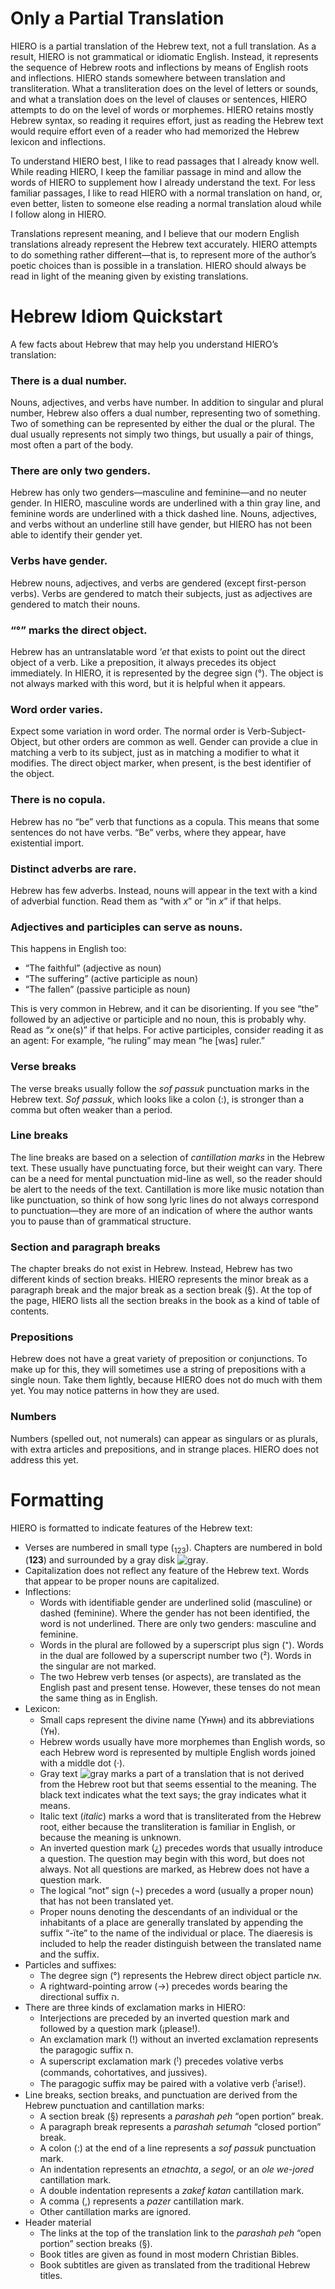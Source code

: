 # Only a Partial Translation
HIERO is a partial translation of the Hebrew text, not a full translation. As a result, HIERO is not grammatical or idiomatic English. Instead, it represents the sequence of Hebrew roots and inflections by means of English roots and inflections. HIERO stands somewhere between translation and transliteration. What a transliteration does on the level of letters or sounds, and what a translation does on the level of clauses or sentences, HIERO attempts to do on the level of words or morphemes. HIERO retains mostly Hebrew syntax, so reading it requires effort, just as reading the Hebrew text would require effort even of a reader who had memorized the Hebrew lexicon and inflections.

To understand HIERO best, I like to read passages that I already know well. While reading HIERO, I keep the familiar passage in mind and allow the words of HIERO to supplement how I already understand the text. For less familiar passages, I like to read HIERO with a normal translation on hand, or, even better, listen to someone else reading a normal translation aloud while I follow along in HIERO.

Translations represent meaning, and I believe that our modern English translations already represent the Hebrew text accurately. HIERO attempts to do something rather different—that is, to represent more of the author’s poetic choices than is possible in a translation. HIERO should always be read in light of the meaning given by existing translations.

# Hebrew Idiom Quickstart
A few facts about Hebrew that may help you understand HIERO’s translation:
### There is a dual number.
Nouns, adjectives, and verbs have number. In addition to singular and plural number, Hebrew also offers a dual number, representing two of something. Two of something can be represented by either the dual or the plural. The dual usually represents not simply two things, but usually a pair of things, most often a part of the body.
### There are only two genders.
Hebrew has only two genders—masculine and feminine—and no neuter gender. In HIERO, masculine words are underlined with a thin gray line, and feminine words are underlined with a thick dashed line. Nouns, adjectives, and verbs without an underline still have gender, but HIERO has not been able to identify their gender yet.
### Verbs have gender.
Hebrew nouns, adjectives, and verbs are gendered (except first-person verbs). Verbs are gendered to match their subjects, just as adjectives are gendered to match their nouns.
### “°” marks the direct object.
Hebrew has an untranslatable word *'et* that exists to point out the direct object of a verb. Like a preposition, it always precedes its object immediately. In HIERO, it is represented by the degree sign (°). The object is not always marked with this word, but it is helpful when it appears.
### Word order varies.
Expect some variation in word order. The normal order is Verb-Subject-Object, but other orders are common as well. Gender can provide a clue in matching a verb to its subject, just as in matching a modifier to what it modifies. The direct object marker, when present, is the best identifier of the object. 
### There is no copula.
Hebrew has no “be” verb that functions as a copula. This means that some sentences do not have verbs. “Be” verbs, where they appear, have existential import.
### Distinct adverbs are rare.
Hebrew has few adverbs. Instead, nouns will appear in the text with a kind of adverbial function. Read them as “with *x*” or “in *x*” if that helps.
### Adjectives and participles can serve as nouns.
This happens in English too:
- “The faithful” (adjective as noun)
- “The suffering” (active participle as noun)
- “The fallen” (passive participle as noun)
  
This is very common in Hebrew, and it can be disorienting. If you see “the” followed by an adjective or participle and no noun, this is probably why. Read as “*x* one(s)” if that helps. For active participles, consider reading it as an agent: For example, “he ruling” may mean “he [was] ruler.”
### Verse breaks
The verse breaks usually follow the *sof passuk* punctuation marks in the Hebrew text. *Sof passuk*, which looks like a colon (:), is stronger than a comma but often weaker than a period.
### Line breaks
The line breaks are based on a selection of *cantillation marks* in the Hebrew text. These usually have punctuating force, but their weight can vary. There can be a need for mental punctuation mid-line as well, so the reader should be alert to the needs of the text. Cantillation is more like music notation than like punctuation, so think of how song lyric lines do not always correspond to punctuation—they are more of an indication of where the author wants you to pause than of grammatical structure.
### Section and paragraph breaks
The chapter breaks do not exist in Hebrew. Instead, Hebrew has two different kinds of section breaks. HIERO represents the minor break as a paragraph break and the major break as a section break (§). At the top of the page, HIERO lists all the section breaks in the book as a kind of table of contents.
### Prepositions
Hebrew does not have a great variety of preposition or conjunctions. To make up for this, they will sometimes use a string of prepositions with a single noun. Take them lightly, because HIERO does not do much with them yet. You may notice patterns in how they are used.
### Numbers
Numbers (spelled out, not numerals) can appear as singulars or as plurals, with extra articles and prepositions, and in strange places. HIERO does not address this yet.

# Formatting
HIERO is formatted to indicate features of the Hebrew text:
- Verses are numbered in small type (<sub>123</sub>). Chapters are numbered in bold (**123**) and surrounded by a gray disk ![gray](https://placehold.co/15x15/808080/808080.png).
- Capitalization does not reflect any feature of the Hebrew text. Words that appear to be proper nouns are capitalized.
- Inflections:
  - Words with identifiable gender are underlined solid (masculine) or dashed (feminine). Where the gender has not been identified, the word is not underlined. There are only two genders: masculine and feminine.
  - Words in the plural are followed by a superscript plus sign (⁺). Words in the dual are followed by a superscript number two (²). Words in the singular are not marked.
  - The two Hebrew verb tenses (or aspects), are translated as the English past and present tense. However, these tenses do not mean the same thing as in English.
- Lexicon:
  - Small caps represent the divine name (Yʜᴡʜ) and its abbreviations (Yʜ).
  - Hebrew words usually have more morphemes than English words, so each Hebrew word is represented by multiple English words joined with a middle dot (·).
  - Gray text ![gray](https://placehold.co/15x15/808080/808080.png) marks a part of a translation that is not derived from the Hebrew root but that seems essential to the meaning. The black text indicates what the text says; the gray indicates what it means.
  - Italic text (*italic*) marks a word that is transliterated from the Hebrew root, either because the transliteration is familiar in English, or because the meaning is unknown.
  - An inverted question mark (¿) precedes words that usually introduce a question. The question may begin with this word, but does not always. Not all questions are marked, as Hebrew does not have a question mark.
  - The logical “not” sign (¬) precedes a word (usually a proper noun) that has not been translated yet.
  - Proper nouns denoting the descendants of an individual or the inhabitants of a place are generally translated by appending the suffix “-ïte” to the name of the individual or place. The diaeresis is included to help the reader distinguish between the translated name and the suffix.
- Particles and suffixes:
  - The degree sign (°) represents the Hebrew direct object particle את.
  - A rightward-pointing arrow (→) precedes words bearing the directional suffix ה.
- There are three kinds of exclamation marks in HIERO:
  - Interjections are preceded by an inverted question mark and followed by a question mark (¡please!).
  - An exclamation mark (!) without an inverted exclamation represents the paragogic suffix ה.
  - A superscript exclamation mark (ꜝ) precedes volative verbs (commands, cohortatives, and jussives).
  - The paragogic suffix may be paired with a volative verb (ꜝarise!).
- Line breaks, section breaks, and punctuation are derived from the Hebrew punctuation and cantillation marks:
  - A section break (§) represents a *parashah peh* “open portion” break.
  - A paragraph break represents a *parashah setumah* “closed portion” break.
  - A colon (:) at the end of a line represents a *sof passuk* punctuation mark.
  - An indentation represents an *etnachta*, a *segol*, or an *ole we-jored* cantillation mark.
  - A double indentation represents a *zakef katan* cantillation mark.
  - A comma (,) represents a *pazer* cantillation mark.
  - Other cantillation marks are ignored.
- Header material
  - The links at the top of the translation link to the *parashah peh* “open portion” section breaks (§).
  - Book titles are given as found in most modern Christian Bibles.
  - Book subtitles are given as translated from the traditional Hebrew titles.
